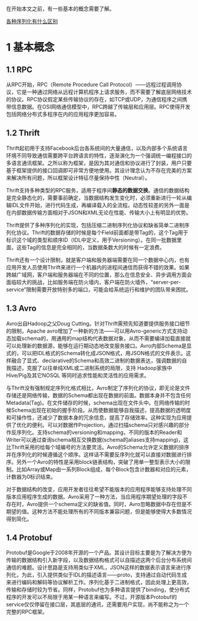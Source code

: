 在开始本文之前，有一些基本的概念需要了解。

[各种序列化有什么区别](http://tech.meituan.com/serialization_vs_deserialization.html)

# 1 基本概念

## 1.1 RPC

从RPC开始，RPC（Remote Procedure Call Protocol）——远程过程调用协议，它是一种通过网络从远程计算机程序上请求服务，而不需要了解底层网络技术的协议。RPC协议假定某些传输协议的存在，如TCP或UDP，为通信程序之间携带信息数据。在OSI网络通信模型中，RPC跨越了传输层和应用层。RPC使得开发包括网络分布式多程序在内的应用程序更加容易。

## 1.2 Thrift

Thrift起初用于支持Facebook后台各系统间的大量通信，以及内部多个系统语言环境不同导致通信需要跨平台跨语言的特性，逐渐演化为一个强调统一编程接口的多语言通讯框架。之所以称为框架，是因为其对通信和协议进行了封装，用户只要基于框架提供的接口回调即可非常方便地使用。其设计理念认为不存在完美的方案来解决所有问题，所以框架设计特征尽量保持中性（Neutral）。

Thrift支持多种类型的RPC服务，适用于程序间**静态的数据交换**。通信的数据结构是完全静态化的，需要事前确定，当数据结构发生变化时，必须重新进行一轮从编辑IDL文件开始，进行代码生成，再编译载入的全流程。动态性较差的另外一面是在内部数据传输方面相对于JSON和XML无论在性能、传输大小上有明显的优势。

Thrift提供了多种序列化的实现，包括压缩二进制序列化协议和缺省简单二进制序列化协议。Thrift的数据存储的时候是每个Field前面都是带Tag的，这个Tag用于标识这个域的类型和顺序ID（IDL中定义，用于Versioning）。在同一批数据里面，这些Tag的信息是完全相同的，当数据条数大的时候有一定浪费。
 
Thrift还有一个设计限制，就是客户端和服务器端需要在同一个数据中心内，也有应用开发人员使用Thrift来进行一个机器内的进程间通信而获得不错的效果。如果跨越广域网，客户端和服务器端在不同的位置，那么在信息安全、异步调用方面会面临较大的挑战，比如服务端在防火墙内，客户端在防火墙外，“server-per-service”限制需要开放特别多的端口，可能会给系统运行和维护的团队带来困扰。

## 1.3 Avro

Avro出自Hadoop之父Doug Cutting。针对Thrift需预先知道要提供服务接口细节的限制，Apache avro增加了一种新的方法——可以用Avro-generic方式支持动态加载schema的，用通用的map结构代表数据对象，从而不需要编译加载直接就可以处理新的数据源，能够在运行期动态地改变服务接口。Avro内部Schema是显式的，可以把IDL格式的Schema转化成JSON格式，用JSON格式的文件表示。这样融合了显式、declarative的Schema和高效二进制的数据表达，强调数据的自我描述，克服了以往单纯XML或二进制系统的局限，支持 Hadoop家族中Hive/Pig及其它NOSQL 等同时追求性能和灵活性的应用需求。
 
与Thrift没有强制规定序列化格式相比，Avro制定了序列化的协议，即无论是文件存储还是网络传输，数据的Schema都出现在数据的前面。数据本身并不包含任何Metadata(Tag)。在文件储存的时候，schema出现在文件头中。在网络传输的时候Schema出现在初始的握手阶段。从而使数据能够自我描述，提高数据的透明度和可操作性，还减少了数据本身的冗余信息，提高了存储效率。这种实现为应用提供了优化的便利。可以对数据作Projection，通过扫描schema只对感兴趣的部分作反序列化。支持schema的versioning和mapping，不同的版本的Reader和Writer可以通过查询schema相互交换数据(schema的aliases支持mapping)，这比Thrift采用的给每个域编号的方法要灵活。Avro的Schema允许定义数据的排序并在序列化的时候遵循这个顺序。这样话不需要反序列化就可以直接对数据进行排序。另外一个Avro的特性是采用block链表结构，突破了用单一整型表示大小的限制。比如Array或Map由一系列Block组成，每个Block包含计数器和对应的元素，计数器为0标识结束。
 
对于数据结构的改变，应用开发者往往希望不能版本的应用程序能够支持处理不同版本应用程序生成的数据。Avro采用了一种方法，当应用程序期望处理的字段不存在时，Avro提供一个schema定义的缺省值。同时，Avro忽略数据中存在但是不期望的值。这种方法不能处理所有的不同版本兼容问题，但是能够使得大多数情况得到简化。

## 1.4 Protobuf

Protobuf是Google于2008年开源的一个产品。其设计目标主要是为了解决方便为传输的数据结构引入新字段，以及数据结构格式可以自描述这两个后台分布系统间通信的难题。设计思路是支持用类似于XML，JSON这样的数据表示语言来进行序列化，为此，引入提供类似于IDL的描述语言——proto，支持通过自动代码生成来进行编码和解码等协议解析工作。序列化基于二进制格式，因此处理上更高效，传输和存储时较为节省。同样，Protobuf也为多种语言提供了binding，使分布式程序的开发可以不局限于用某一种语言来编写。不过，开源版本Protobuf的service仅仅停留在接口层，其底层的通讯，还需要用户实现，尚不能称之为一个完整的RPC框架。